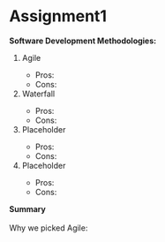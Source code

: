 # Assignment1

<strong>Software Development Methodologies:</strong>
<ol>
    <li>Agile</li>
        <ul>
            <li>Pros:</li>
            <li>Cons:</li>
        </ul>
    <li>Waterfall</li>
        <ul>
            <li>Pros:</li>
            <li>Cons:</li>
        </ul>
    <li>Placeholder</li>
        <ul>
            <li>Pros:</li>
            <li>Cons:</li>
        </ul>
    <li>Placeholder</li>
        <ul>
            <li>Pros:</li>
            <li>Cons:</li>
        </ul>
</ol>    

<strong>Summary</strong></br>    
Why we picked Agile:
